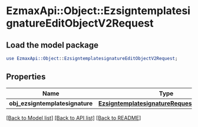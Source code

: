 # EzmaxApi::Object::EzsigntemplatesignatureEditObjectV2Request

## Load the model package
```perl
use EzmaxApi::Object::EzsigntemplatesignatureEditObjectV2Request;
```

## Properties
Name | Type | Description | Notes
------------ | ------------- | ------------- | -------------
**obj_ezsigntemplatesignature** | [**EzsigntemplatesignatureRequestCompoundV2**](EzsigntemplatesignatureRequestCompoundV2.md) |  | 

[[Back to Model list]](../README.md#documentation-for-models) [[Back to API list]](../README.md#documentation-for-api-endpoints) [[Back to README]](../README.md)


